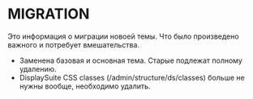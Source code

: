 # MIGRATION

Это информация о миграции новоей темы. Что было произведено важного и потребует вмешательства.

*  Заменена базовая и основная тема. Старые подлежат полному удалению.
*  DisplaySuite CSS classes (/admin/structure/ds/classes) больше не нужны вообще, необходимо удалить.